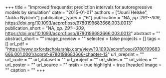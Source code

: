 +++
title = "Improved frequentist prediction intervals for autoregressive models by simulation"
date = "2015-01-01"
authors = ["Jouni Helske", "Jukka Nyblom"]
publication_types = ["6"]
publication = "NA, _pp. 291--309_, https://doi.org/10.1093/acprof:oso/9780199683666.003.0013"
publication_short = "NA, _pp. 291--309_, https://doi.org/10.1093/acprof:oso/9780199683666.003.0013"
abstract = ""
abstract_short = ""
image_preview = ""
selected = false
projects = []
tags = []
url_pdf = "https://www.oxfordscholarship.com/view/10.1093/acprof:oso/9780199683666.001.0001/acprof-9780199683666-chapter-13"
url_preprint = ""
url_code = ""
url_dataset = ""
url_project = ""
url_slides = ""
url_video = ""
url_poster = ""
url_source = ""
math = true
highlight = true
[header]
image = ""
caption = ""
+++
